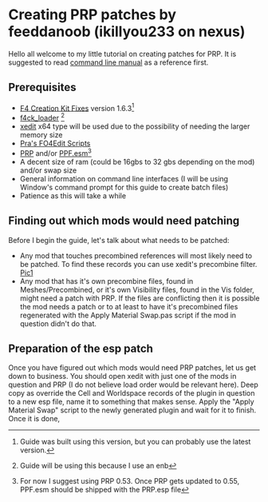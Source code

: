 # Creating PRP patches by feeddanoob (ikillyou233 on nexus)
Hello all welcome to my little tutorial on creating patches for PRP. It is suggested to read [command line manual](/Manual.md) as a reference first.

## Prerequisites
- [F4 Creation Kit Fixes](https://www.nexusmods.com/fallout4/mods/51165) version 1.6.3[^1]
- [f4ck_loader](https://github.com/Perchik71/Fallout4Test/releases) [^2]
- [xedit](https://www.nexusmods.com/fallout4/mods/2737) x64 type will be used due to the possibility of needing the larger memory size 
- [Pra's FO4Edit Scripts](https://www.nexusmods.com/fallout4/mods/28898)
- [PRP](https://www.nexusmods.com/fallout4/mods/46403) and/or [PPF.esm](/PPF.esm)[^3]
- A decent size of ram (could be 16gbs to 32 gbs depending on the mod) and/or swap size
- General information on command line interfaces (I will be using Window's command prompt for this guide to create batch files)
- Patience as this will take a while

## Finding out which mods would need patching
Before I begin the guide, let's talk about what needs to be patched: 
- Any mod that touches precombined references will most likely need to be patched. To find these records you can use xedit's precombine filter. [Pic1](/Patch-Tutorial-Pics/Xedit_filter_for_checking_precombine.png)
- Any mod that has it's own precombine files, found in Meshes/Precombined, or it's own Visibility files, found in the Vis folder, might need a patch with PRP. If the files are conflicting then it is possible the mod needs a patch or to at least to have it's precombined files regenerated with the Apply Material Swap.pas script if the mod in question didn't do that.

## Preparation of the esp patch
Once you have figured out which mods would need PRP patches, let us get down to business. You should open xedit with just one of the mods in question and PRP (I do not believe load order would be relevant here). Deep copy as override the Cell and Worldspace records of the plugin in question to a new esp file, name it to something that makes sense. Apply the "Apply Material Swap" script to the newly generated plugin and wait for it to finish. Once it is done, 

[^1]: Guide was built using this version, but you can probably use the latest version.
[^2]: Guide will be using this because I use an enb
[^3]: For now I suggest using PRP 0.53. Once PRP gets updated to 0.55, PPF.esm should be shipped with the PRP.esp file
